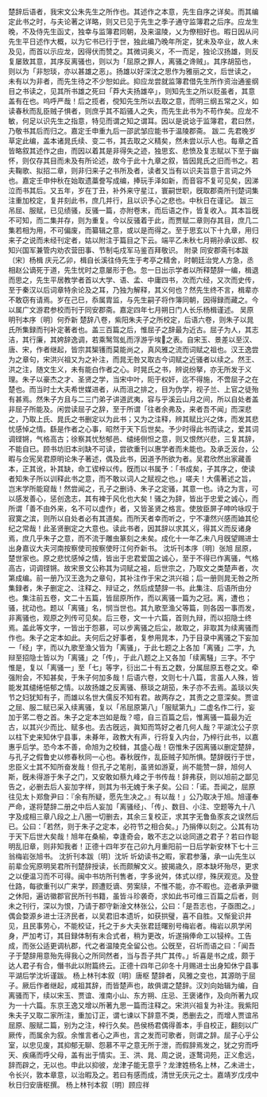 <!-- { "loadSidebar": true } -->
楚辞后语者，我宋文公朱先生之所作也。其述作之本意，先生自序之详矣。而其编定此书之时，与夫论著之详略，则又已见于先生之季子通守监簿君之后序。应龙生晚，不及侍先生函丈，独幸与监簿君同朝，及来温陵，乂为僚相好也。暇日因从问先生平日述作大概，以为它书已行于世，独此编乃晚年所定，犹未及卒业，故人未及见，而首以示应龙，因得伏而赞之。其微词奥义，不一而足，独论汉扬雄，则反复屡致其意，其序反离骚也，则以为「屈原之罪人，离骚之谗贼」。其序胡笳也，则以为「非恕琰，亦以甚雄之恶」。扬雄以好深沈之思作为雅丽之文，后世读之，未有以为非者，而先生待之不少恕如此。抑应龙尝就监簿君借先生所作资治通鉴纲目之书读之，见其所书雄之死曰「莽大夫扬雄卒」，则知先生之所以贬虽者，其意盖有在也。呜呼严哉！后之揽者，傥知先生所以去取之意，而明三纲五常之义，如读春秋而乱臣贼子惧者，则庶乎其不蹈骚人之失，而先生此书为不苟作矣。应龙不敏，何足以识先生之指意，特见而谓之知之谓耳。因以是说谂于监簿君，君曰然，乃敬书其后而归之。嘉定壬申重九后一邵武邹应能书于温陵郡斋。
跋二
先君晚岁草定此编，盖本诸晁氏续、变二书，其去取之义精矣，然未尝以示人也。每章之首皆略叙其述作之由，而因以着其是非得失之迹，独思玄、悲愤及复志赋以下至于幽怀，则仅存其目而未及有所论述，故今于此十九章之叙，皆因晁氏之旧而书之。若夫鞠歌、拟招二章，则非归来子之书所及者，读者又当有以识夫旨意于言词之外也。嘉定壬申仲秋在始取遗藁誊写成编，捧玩手泽如新，而音容不复可见矣，因涕泣而书其后。又五年，岁在丁丑，补外来守星江，寰嗣世职，旣取郡斋所刊楚词集注重加校定，复并刻此书，庶几并行，且以识予心之悲也。中秋日在谨记。
跋三
吊屈、服赋，已见绩骚，反骚一篇，亦附卷末，而后语之作，皆复收入。其本旨旣不可知，而二集并存，则为重复。今以反骚着于此，而贾赋二章则存其目，庶几二集若相为用，不可偏废，而纂辑之意，或以是而得之。至于思玄以下十九章，用归来子之说而未经刊定者，姑以附注于篇目之下云。端平乙未秋七月朔孙承议郎、权知兴国军兼管内劝农营田事、节制屯戍军马鉴百拜敬识。
附录
同安郡斋刊本跋〔宋〕杨楫
庆元乙卯，楫自长溪往侍先生于考亭之精舍，时朝廷治党人方急，丞相赵公谪死于道，先生忧时之意屡形于色。忽一日出示学者以所释楚辞一编，楫退而思之，先生平居教学者首以大学、语、孟、中庸四书，次而六经，又次而史传，至于秦汉以后词章特余论及之耳，乃独为解释，其义何也？然先生终不言，楫辈亦不敢窃有请焉。岁在己巳，忝属胄监，与先生嗣子将作簿同朝，因得録而藏之。今以属广文游君参校而刊于同安郡斋。嘉定四年七月朔日门人长乐杨楫谨述。
吴原明刊本序〔明〕何乔新
楚辞八卷，紫阳朱夫子之所校定，后语六卷，则朱子以晁氏所集録而刊补定著者也。盖三百篇之后，惟屈子之辞最为近古。屈子为人，其志洁，其行廉，其姱辞逸调，若乘鹥驾虬而浮游乎埃𡏖之表。自宋玉、景差以至汉、唐、宋，作者继起，皆宗其榘镬而莫能尚之，真风雅之流而词赋之祖也。汉王逸尝为之章句，宋洪兴祖又为之补注，而晁无咎又取古今词赋之近骚者以续之。然王、洪之注，随文生义，未有能白作者之心。时晃氏之书，辨说纷拏，亦无所发于义理。朱子以豪杰之才、圣贤之学，当宋中叶，阨于权奸，迄不得施，不啻屈子之在楚也。而当时士大夫希世媒进者，从而沮之排之，目为伪学，视子兰、上官之徒殆有甚焉。然朱子方且与二三门弟子讲道武夷，容与乎溪云山月之间，所以自处者盖非屈子所能及。闲尝读屈子之辞，至于所谓「往者余弗及，来者吾不闻」而深悲之，乃取上氏、晁氏之书删定以为此书；又为之注释，辨其赋比兴之体，而发其悲忧感悼之情。繇是作者之心事，昭然于天下后世矣。予少时得此书而读之，爱其词调铿锵，气格高古；徐察其忧愁郁邑、缱绻侧怛之意，则又恨然兴悲，三复其辞，不能自已。顾书坊旧本刓缺不可读，尝欲重刊以惠学者而未能也。及承乏汳台，公暇与佥宪吴君原明论朱子著述，偶及此书，因道予所欲为者。吴君欣然出家藏善本，正其讹，补其缺，命工锲梓以传。旣而以书属予：「书成矣，子其序之，使读者知朱子所以训释此书之意，而不敢以词人之赋视之也。」嗟夫！大儒著述之旨，岂末学所能窥哉！然尝闻之，孔子之删诗、朱子之定骚，其意一也。诗之为言，可以感发善心，惩创逸志，其有裨于风化也大矣！骚之为辞，皆出于忠爱之诚心，而所谓「善不由外来，名不可以虚作」者，又皆圣贤之格言。使放臣屏子呻吟咏叹于寂寞之滨，则所以自处者必有其道矣。而所天者幸而听之，宁不凄然兴感而廸其伦纪之常哉！此圣贤删定之大意也。读此书者，因其辞以求其义，得其义而反诸身焉，庶几乎朱子之意，而不流于雕虫篆刻之未矣。成化十一年乙未八月旣望赐进士出身嘉议大夫河南按察使司按察使旴江何乔新书。
沈圻刊本序〔明〕张旭
屈原，楚世家也。原之悲忧感悼之情，皆出于忠君爱国之诚心，至于不得已作离骚，气格高古，词调铿锵。故宋景文公称其为词赋之袓，后世宗之，乃取文之类楚声者，次第成编。前一册乃汉王逸为之章句，其补注作于宋之洪兴祖；后一册则晁无咎之所集録者，朱子删定之、注释之、辩证之，然后成楚辞一书。此集注、后语所由分也。集注前五卷，文二十五篇，皆屈原所作，而以离骚一篇为之冠。离，遭也；骚，扰动也。题以「离骚」名，悯当世也。其九歌至渔父等篇，则各因一事而发，非离骚也，观原之列传可见矣。后三卷，文一十六篇，首则九辩，而以招隐士终焉。盖此等文字，一皆出于怨慕，可以步离骚之后尘，故取之，非取其为续离骚而作也。朱子之定本如此。夫何后之好事者，复参用晁本，乃于目录中离骚之下妄加一「经」字，而以九歌至渔父皆为「离骚」，于此七题之上各加「离骚」二字，九辩至招隐士皆以为「离骚」之「传」，于此八题之上又各加「续离騒」三字。不宁惟是，复以「离骚一」至「七」等字，衍出二十有五之数，分属屈原五卷之文。牵强附会，不知甚矣，于朱子何加多哉！后语六卷，文则七十八篇，言虽人人殊，皆能发其缱绻悒郁之情。以故扬雄之反离骚、蔡琰之胡笳，朱子亦不去焉。盖琰以失节之妇犹知有子，而雄以名世大儒反不知有君。故两存之，其责之之意深矣。贾谊之屈、服二赋已采入续离骚，复以「吊屈原第八」「服赋第九」二虚名作二行，妄加于笫二卷之首。朱子之定本岂如是哉？噫，自三百篇之后，惟离骚一篇最为近古，以其兴少而比、赋多也。去古旣远，眞知而笃好之者几何人哉？平湖沈公子京以柱下史来知休宁县事，未朞年，政教大有声，行将复入内台，乃梓行此书，以嘉惠乎后学。恐今本不善，命旭为之校雠，其盛心哉！窃惟朱子因离骚以删定楚辞，与孔子之假鲁史以修春秋同一心也。春秋旣作，乱臣贼子知所惧。楚辞旣行于世，忠臣义士其不知所奋发哉！但孔子之笔削，虽贤如游夏，尚不能赞一辞，旭何人斯，旣未得游于朱子之门，又安敢如蔡九峰之于书传哉！辞弗获，则以旭前之鄙见告之，必删去后人妄加字样，则其为书无媿于朱子矣。公曰：「诺。吾闻之，屈原往见太卜郑詹尹曰：『余有所疑，愿先生决之。』有以哉！」公乃取决于旭。旭谨奉严命，遂将楚辞二册之中后人妄加「离骚经」、「传」、数目、小注、空题等九十八字及成相三章八段之上八圏一切删去，其余三复校正，求其字无鲁鱼豕亥之误然后已。公曰：「若然，则于朱子之定本，必符节之相合矣。」乃捐俸以刻之。公其有功于天下后世大矣哉！旭年在桑榆，幸逢奇会，敢不志之以谂同道之君子？若曰作聪明乱旧章，则非知我者！正德十四年岁在己卯九月重阳前一日后学新安林下七十三翁梅岩张旭书。
沈折刊本跋〔明〕沈圻
圻幼读书之暇，家君参藩，承一山先生以前辈佥宪原明吴君所刊楚辞授读，长而颇解文义。披揭歳久，原本缺坏殆尽，更求之以便温习而不可得。闽中书坊所刊售者，字多讹舛，体式以缪，殊厌观览。及登仕路，每欲重刊以广来学，顾遭贬谪、劳案牍，不惟不能，亦不暇也。迩者承尹徽之休阳，遍访徽郡官民所刊书籍，虽皆斗珍袭奇，求如此书可维三百篇之后者，则未之刊行，深以为恨，乃请于郡守新淦文林张公，公曰：「是吾志也，子亟图之。」偶会婺源乡进士汪济民者，以吴君旧本遗圻，如获拱璧，喜不自胜。又惭瓮识井见，且民事劳心，不能校证，托之于乡大夫张君廷曙别号梅岩者。梅岩以夙学闲身，严加考订，其目録体制有未合式者，稍为更改，圻遂捐俸命工以锓梓。工告成，而张公适更调杭郡，代之者温陵克全留公也。公旣至，召圻而语之曰：「闻吾子于楚辞用意殆先得我心之所同然者，当与吾子共广其传。」圻喜是书之成，颇于达人君子有合，僭书此以附篇终云。正德十四年己卯冬十月赐进士出身知休宁县事平湖后学沈圻谨跋。
杨上林刊本叙〔明〕唐枢
楚辞者，风雅之变也，其源昉于屈子。厥后作者继起，咸祖其辞，而皆楚声也，故俱谓之楚辞。汉刘向始辑为编，自离骚而下，续以宋玉、贾谊、淮南小山、东方朔、庄忌、王褒诸作，及向所著九叹为一十六篇。东京王逸又增以所著九思一篇而注释之。宋洪兴祖复为补注。我紫阳朱夫子又取二家所注，重加订正，谓七谏以下辞意不类，悉删去之，而增人贾谊吊屈原、服赋二篇，别为之注，梓行久矣。邑侯杨君偶得善本，手自校正，翻刻以广厥传，而属余为叙。余惟言者心之声也，言之发而可歌者，则谓之辞。屈子心乎公室，以忠见废，其抑郁无聊、怨慕不平之意无所于泄，而假辞焉发之，犹之穷而呼天、疾痛而呼父母，盖有出于情实。王、洪、晁、周之说，逐鹜词苑，正义愈远，辞而辟之，无以也。申此以抑彼，龙津子能无意乎？龙津姓杨名上林，乙未进士，令长兴，敦本章意，以治暇及之。若曰有感而成，清世无庆元之士。嘉靖岁戊戌中秋日归安唐枢撰。
杨上林刊本叙〔明〕顾应祥
